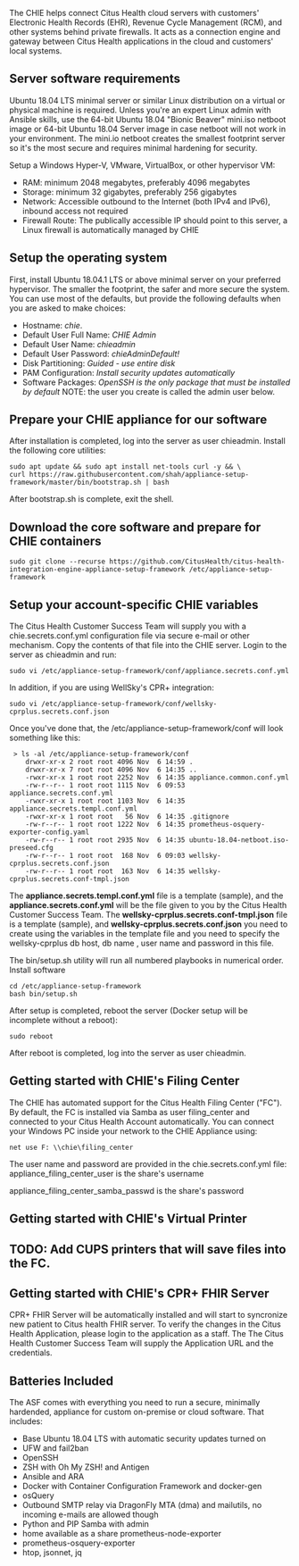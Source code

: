 The CHIE helps connect Citus Health cloud servers with customers' Electronic Health Records (EHR), Revenue Cycle Management (RCM), and other systems behind private firewalls. It acts as a connection engine and gateway between Citus Health applications in the cloud and customers' local systems.

## Server software requirements

Ubuntu 18.04 LTS minimal server or similar Linux distribution on a virtual or physical machine is required. Unless you're an expert Linux admin with Ansible skills, use the 64-bit Ubuntu 18.04 "Bionic Beaver" mini.iso netboot image or 64-bit Ubuntu 18.04 Server image in case netboot will not work in your environment. The mini.io netboot creates the smallest footprint server so it's the most secure and requires minimal hardening for security.

Setup a Windows Hyper-V, VMware, VirtualBox, or other hypervisor VM:  

 - RAM: minimum 2048 megabytes, preferably 4096 megabytes
 -  Storage:   minimum 32 gigabytes, preferably 256 gigabytes 
 - Network: Accessible  outbound to the Internet (both IPv4 and IPv6), inbound access not required
 - Firewall Route: The publically accessible IP should point to  this server, a Linux firewall is automatically managed by CHIE

## Setup the operating system

First, install Ubuntu 18.04.1 LTS or above minimal server on your preferred hypervisor. The smaller the footprint, the safer and more secure the system. You can use most of the defaults, but provide the following defaults when you are asked to make choices:

 - Hostname: *chie*.
 - Default User Full Name: *CHIE Admin*
 - Default User Name: *chieadmin*
 - Default User Password: *chieAdminDefault!*
 - Disk Partitioning: *Guided - use entire disk*
 - PAM Configuration: *Install security updates automatically*
 - Software Packages: *OpenSSH is the only package that must be installed by default*
NOTE: the user you create is called the admin user below.
## Prepare your CHIE appliance for our software
After installation is completed, log into the server as user chieadmin.
Install the following core utilities:

    sudo apt update && sudo apt install net-tools curl -y && \
    curl https://raw.githubusercontent.com/shah/appliance-setup-framework/master/bin/bootstrap.sh | bash

After bootstrap.sh is complete, exit the shell.

## Download the core software and prepare for CHIE containers

    sudo git clone --recurse https://github.com/CitusHealth/citus-health-integration-engine-appliance-setup-framework /etc/appliance-setup-framework

## Setup your account-specific CHIE variables

The Citus Health Customer Success Team will supply you with a chie.secrets.conf.yml configuration file via secure e-mail or other mechanism. Copy the contents of that file into the CHIE server.
Login to the server as chieadmin and run:

    sudo vi /etc/appliance-setup-framework/conf/appliance.secrets.conf.yml

In addition, if you are using WellSky's CPR+ integration:

    sudo vi /etc/appliance-setup-framework/conf/wellsky-cprplus.secrets.conf.json
Once you've done that, the /etc/appliance-setup-framework/conf will look something like this:

     > ls -al /etc/appliance-setup-framework/conf    
        drwxr-xr-x 2 root root 4096 Nov  6 14:59 .
        drwxr-xr-x 7 root root 4096 Nov  6 14:35 ..
        -rwxr-xr-x 1 root root 2252 Nov  6 14:35 appliance.common.conf.yml
        -rw-r--r-- 1 root root 1115 Nov  6 09:53 appliance.secrets.conf.yml
        -rwxr-xr-x 1 root root 1103 Nov  6 14:35 appliance.secrets.templ.conf.yml
        -rwxr-xr-x 1 root root   56 Nov  6 14:35 .gitignore
        -rw-r--r-- 1 root root 1222 Nov  6 14:35 prometheus-osquery-exporter-config.yaml
        -rw-r--r-- 1 root root 2935 Nov  6 14:35 ubuntu-18.04-netboot.iso-preseed.cfg
        -rw-r--r-- 1 root root  168 Nov  6 09:03 wellsky-cprplus.secrets.conf.json
        -rw-r--r-- 1 root root  163 Nov  6 14:35 wellsky-cprplus.secrets.conf-tmpl.json

The **appliance.secrets.templ.conf.yml** file is a template (sample), and the **appliance.secrets.conf.yml** will be the file given to you by the Citus Health Customer Success Team.
The **wellsky-cprplus.secrets.conf-tmpl.json** file is a template (sample), and **wellsky-cprplus.secrets.conf.json** you need to create using the variables in the template file and you need to specify the wellsky-cprplus db host, db name , user name and password in this file. 

The bin/setup.sh utility will run all numbered playbooks in numerical order.
Install software

    cd /etc/appliance-setup-framework
    bash bin/setup.sh

After setup is completed, reboot the server (Docker setup will be incomplete without a reboot):

    sudo reboot
After reboot is completed, log into the server as user chieadmin.  

## Getting started with CHIE's Filing Center

The CHIE has automated support for the Citus Health Filing Center ("FC"). By default, the FC is installed via Samba as user filing_center and connected to your Citus Health Account automatically.
You can connect your Windows PC inside your network to the CHIE Appliance using:

    net use F: \\chie\filing_center
The user name and password are provided in the chie.secrets.conf.yml file:
appliance_filing_center_user is the share's username

appliance_filing_center_samba_passwd is the share's password

## Getting started with CHIE's Virtual Printer

## TODO: Add CUPS printers that will save files into the FC.


## Getting started with CHIE's CPR+ FHIR Server
CPR+ FHIR Server will be automatically installed and will start to syncronize new patient to Citus health FHIR server.  To verify the changes in the Citus Health Application, please login to the application as a staff. The The Citus Health Customer Success Team will supply the Application URL and the credentials.

## Batteries Included

The ASF comes with everything you need to run a secure, minimally hardended, appliance for custom on-premise or cloud software. That includes: 
  -  Base Ubuntu 18.04 LTS with automatic security updates turned on
  -  UFW and fail2ban 
  - OpenSSH 
  - ZSH with Oh My ZSH! and Antigen 
  - Ansible and ARA
 -  Docker with Container Configuration Framework and docker-gen 
 -  osQuery
 -  Outbound SMTP relay via DragonFly MTA (dma) and mailutils, no   incoming e-mails are allowed though
 -  Python and PIP Samba with admin
 -  home available as a share prometheus-node-exporter
 -  prometheus-osquery-exporter
 -  htop, jsonnet, jq
